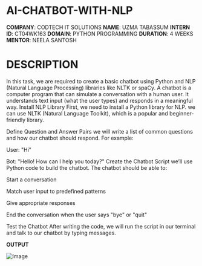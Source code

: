 # AI-CHATBOT-WITH-NLP

**COMPANY**: CODTECH IT SOLUTIONS
**NAME**: UZMA TABASSUM
**INTERN ID**: CT04WK163
**DOMAIN**: PYTHON PROGRAMMING
**DURATION**: 4 WEEKS
**MENTOR**: NEELA SANTOSH
# DESCRIPTION

In this task, we are required to create a basic chatbot using Python and NLP (Natural Language Processing) libraries like NLTK or spaCy. A chatbot is a computer program that can simulate a conversation with a human user. It understands text input (what the user types) and responds in a meaningful way.
Install NLP Library
First, we need to install a Python library for NLP. we can use NLTK (Natural Language Toolkit), which is a popular and beginner-friendly library.

Define Question and Answer Pairs
we will write a list of common questions and how our chatbot should respond. For example:

User: "Hi"

Bot: "Hello! How can I help you today?"
Create the Chatbot Script
we’ll use Python code to build the chatbot. The chatbot should be able to:

Start a conversation

Match user input to predefined patterns

Give appropriate responses

End the conversation when the user says "bye" or "quit"

Test the Chatbot
After writing the code, we will run the script in our terminal and talk to our chatbot by typing messages.

**OUTPUT**

![Image](https://github.com/user-attachments/assets/c06b8d93-9832-469f-97a7-ead43ac5b02b)
